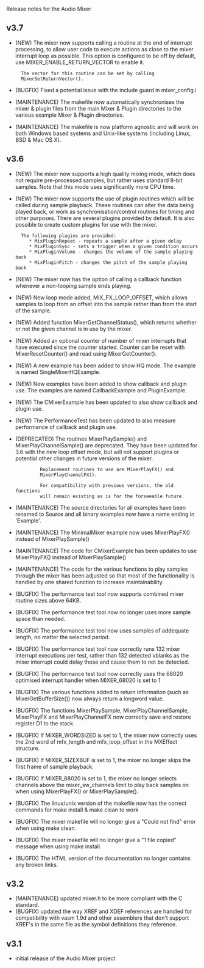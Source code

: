 Release notes for the Audio Mixer

v3.7
----
* (NEW) The mixer now supports calling a routine at the end of interrupt 
        processing, to allow user code to execute actions as close to the
		mixer interrupt loop as possible. This option is configured to be off
		by default, use MIXER_ENABLE_RETURN_VECTOR to enable it.
		
		The vector for this routine can be set by calling 
		MixerSetReturnVector().
* (BUGFIX) Fixed a potential issue with the include guard in mixer_config.i
* (MAINTENANCE) The makefile now automatically synchronises the mixer & plugin
                files from the main Mixer & Plugin directories to the various
                example Mixer & Plugin directories.
* (MAINTENANCE) The makefile is now platform agnostic and will work on both
                Windows based systems and Unix-like systems (including Linux,
                BSD & Mac OS X).

v3.6
----
* (NEW) The mixer now supports a high quality mixing mode, which does not
        require pre-processed samples, but rather uses standard 8-bit samples.
        Note that this mode uses significantly more CPU time.
* (NEW) The mixer now supports the use of plugin routines which will be called
        during sample playback. These routines can alter the data being played
        back, or work as synchronisation/control routines for timing and other
        purposes. There are several plugins provided by default. It is also
        possible to create custom plugins for use with the mixer.

        The following plugins are provided:
           * MixPluginRepeat - repeats a sample after a given delay
           * MixPluginSync - sets a trigger when a given condition occurs
           * MixPluginVolume - changes the volume of the sample playing back
           * MixPluginPitch - changes the pitch of the sample playing back
* (NEW) The mixer now has the option of calling a callback function whenever a
        non-looping sample ends playing.
* (NEW) New loop mode added, MIX_FX_LOOP_OFFSET, which allows samples to loop
        from an offset into the sample rather than from the start of the 
        sample.
* (NEW) Added function MixerGetChannelStatus(), which returns whether or not
        the given channel is in use by the mixer.
* (NEW) Added an optional counter of number of mixer interrupts that have
        executed since the counter started. Counter can be reset with 
        MixerResetCounter() and read using MixerGetCounter().
* (NEW) A new example has been added to show HQ mode. The example is named
        SingleMixerHQExample.
* (NEW) New examples have been added to show callback and plugin use. The 
        examples are named CallbackExample and PluginExample.
* (NEW) The CMixerExample has been updated to also show callback and plugin
        use.
* (NEW) The PerformanceTest has been updated to also measure performance of
        callback and plugin use.
* (DEPRECATED) The routines MixerPlaySample() and MixerPlayChannelSample() are
               deprecated. They have been updated for 3.6 with the new loop 
               offset mode, but will not support plugins or potential other 
               changes in future versions of the mixer.
			   
               Replacement routines to use are MixerPlayFX() and 
               MixerPlayChannelFX().
			   
               For compatibility with previous versions, the old functions
               will remain existing as is for the forseeable future.
* (MAINTENANCE) The source directories for all examples have been renamed to
                <example>Source and all binary examples now have a name ending
                in 'Example'.
* (MAINTENANCE) The MinimalMixer example now uses MixerPlayFX() instead of 
                MixerPlaySample()
* (MAINTENANCE) The code for CMixerExample has been updates to use 
                MixerPlayFX() instead of MixerPlaySample()
* (MAINTENANCE) The code for the various functions to play samples through the
                mixer has been adjusted so that most of the functionality is 
                handled by one shared function to increase maintainability.
* (BUGFIX) The performance test tool now supports combined mixer routine sizes
           above 64KB.
* (BUGFIX) The performance test tool now no longer uses more sample space than
           needed.
* (BUGFIX) The performance test tool now uses samples of addequate length, no
           matter the selected period.
* (BUGFIX) The performance test tool now correctly runs 132 mixer interrupt
           executions per test, rather than 132 detected vblanks as the mixer
           interrupt could delay those and cause them to not be detected.
* (BUGFIX) The performance test tool now correctly uses the 68020 optimised
           interrupt handler when MIXER_68020 is set to 1
* (BUGFIX) The various functions added to return information (such as
           MixerGetBufferSize()) now always return a longword value.
* (BUGFIX) The functions MixerPlaySample, MixerPlayChannelSample, MixerPlayFX
           and MixerPlayChannelFX now correctly save and restore register D1
           to the stack.
* (BUGFIX) If MIXER_WORDSIZED is set to 1, the mixer now correctly uses the 
           2nd word of mfx_length and mfx_loop_offset in the MXEffect
           structure.
* (BUGFIX) If MIXER_SIZEXBUF is set to 1, the mixer no longer skips the first
           frame of sample playback.
* (BUGFIX) If MIXER_68020 is set to 1, the mixer no longer selects channels
           above the mixer_sw_channels limit to play back samples on when 
           using MixerPlayFX() or MixerPlaySample().
* (BUGFIX) The linux/unix version of the makefile now has the correct commands
           for make install & make clean to work
* (BUGFIX) The mixer makefile will no longer give a "Could not find" error
           when using make clean.
* (BUGFIX) The mixer makefile will no longer give a "1 file copied" message
           when using make install.
* (BUGFIX) The HTML version of the documentation no longer contains any broken
           links.

v3.2
----
* (MAINTENANCE) updated mixer.h to be more compliant with the C standard.
* (BUGFIX) updated the way XREF and XDEF references are handled for 
           compatibility with vasm 1.9d and other assemblers that don't 
           support XREF's in the same file as the symbol definitions they
           reference.

v3.1
----
* initial release of the Audio Mixer project